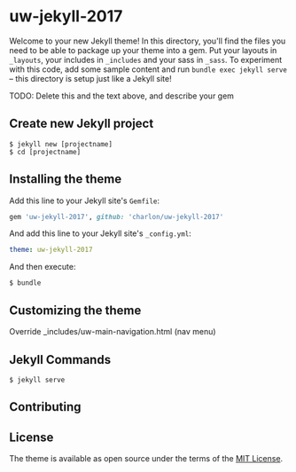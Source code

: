 # uw-jekyll-2017

Welcome to your new Jekyll theme! In this directory, you'll find the files you need to be able to package up your theme into a gem. Put your layouts in `_layouts`, your includes in `_includes` and your sass in `_sass`. To experiment with this code, add some sample content and run `bundle exec jekyll serve` – this directory is setup just like a Jekyll site!

TODO: Delete this and the text above, and describe your gem

## Create new Jekyll project

    $ jekyll new [projectname]
    $ cd [projectname]

## Installing the theme

Add this line to your Jekyll site's `Gemfile`:

```ruby
gem 'uw-jekyll-2017', github: 'charlon/uw-jekyll-2017'
```

And add this line to your Jekyll site's `_config.yml`:

```yaml
theme: uw-jekyll-2017
```

And then execute:

    $ bundle

## Customizing the theme

Override _includes/uw-main-navigation.html (nav menu)

## Jekyll Commands

    $ jekyll serve

## Contributing


## License

The theme is available as open source under the terms of the [MIT License](https://opensource.org/licenses/MIT).
